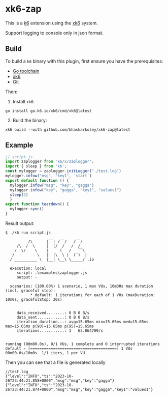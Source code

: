 # xk6-zap

This is a [k6](https://github.com/grafana/k6) extension using the
[xk6](https://github.com/grafana/xk6) system.

Support logging to console only in json format.


## Build

To build a `k6` binary with this plugin, first ensure you have the prerequisites:

- [Go toolchain](https://go101.org/article/go-toolchain.html)
- [xk6](https://github.com/grafana/xk6)
- Git

Then:

1. Install `xk6`:
  ```shell
  go install go.k6.io/xk6/cmd/xk6@latest
  ```

2. Build the binary:
  ```shell
  xk6 build --with github.com/bhaskarkoley/xk6-zap@latest
  ```




## Example

```javascript
// script.js
import zaplogger from 'k6/x/zaplogger';
import { sleep } from 'k6';
const mylogger = zaplogger.initLogger("./test.log")
mylogger.infow("msg", "key1", `start`)
export default function () { 
  mylogger.infow("msg", "key", "gagga")
  mylogger.infow("key", "gagga", "key1", "values1")
  sleep(5)
  }
export function teardown() {
  mylogger.sync()
}
```

Result output:

```shell
$ ./k6 run script.js

          /\      |‾‾| /‾‾/   /‾‾/
     /\  /  \     |  |/  /   /  /
    /  \/    \    |     (   /   ‾‾\
   /          \   |  |\  \ |  (‾)  |
  / __________ \  |__| \__\ \_____/ .io

  execution: local
     script: .\examples\zaplogger.js
     output: -

  scenarios: (100.00%) 1 scenario, 1 max VUs, 10m30s max duration (incl. graceful stop):
           * default: 1 iterations for each of 1 VUs (maxDuration: 10m0s, gracefulStop: 30s)


     data_received........: 0 B 0 B/s
     data_sent............: 0 B 0 B/s
     iteration_duration...: avg=15.65ms min=15.65ms med=15.65ms max=15.65ms p(90)=15.65ms p(95)=15.65ms
     iterations...........: 1   63.864709/s


running (00m00.0s), 0/1 VUs, 1 complete and 0 interrupted iterations
default ✓ [======================================] 1 VUs  00m00.0s/10m0s  1/1 iters, 1 per VU
```
Then you can see that a file is generated locally
```
//test.log
{"level":"INFO","ts":"2023-10-26T23:44:21.858+0800","msg":"msg","key":"gagga"}
{"level":"INFO","ts":"2023-10-26T23:44:21.874+0800","msg":"msg","key":"gagga","key1":"values1"}

```



